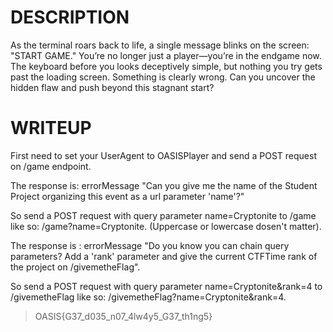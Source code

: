 # DESCRIPTION

As the terminal roars back to life, a single message blinks on the screen: "START GAME." You’re no longer just a player—you’re in the endgame now. The keyboard before you looks deceptively simple, but nothing you try gets past the loading screen. Something is clearly wrong. Can you uncover the hidden flaw and push beyond this stagnant start?

# WRITEUP

First need to set your UserAgent to OASISPlayer and send a POST request on /game endpoint.

The response is: errorMessage	"Can you give me the name of the Student Project organizing this event as a url parameter 'name'?"

So send a POST request with query parameter name=Cryptonite to /game like so: /game?name=Cryptonite. (Uppercase or lowercase dosen't matter). 

The response is : errorMessage	"Do you know you can chain query parameters? Add a 'rank' parameter and give the current CTFTime rank of the project on /givemetheFlag".

So send a POST request with query parameter name=Cryptonite&rank=4 to /givemetheFlag like so: /givemetheFlag?name=Cryptonite&rank=4.

>OASIS{G37_d035_n07_4lw4y5_G37_th1ng5}
